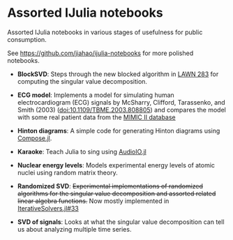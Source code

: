 # Assorted IJulia notebooks

Assorted IJulia notebooks in various stages of usefulness for public consumption.

See https://github.com/jiahao/ijulia-notebooks for more polished notebooks.

- **BlockSVD**:
  Steps through the new blocked algorithm in
  [LAWN 283](http://www.netlib.org/lapack/lawnspdf/lawn283.pdf)
  for computing the singular value decomposition.

- **ECG model**:
  Implements a model for simulating human electrocardiogram (ECG) signals by
  McSharry, Clifford, Tarassenko, and Smith (2003)
  ([doi:10.1109/TBME.2003.808805](http://dx.doi.org/10.1109/TBME.2003.808805))
  and compares the model with some real patient data from the
  [MIMIC II database](https://mimic.physionet.org/database.html)

- **Hinton diagrams**:
  A simple code for generating Hinton diagrams using [Compose.jl](https://github.com/dcjones/Compose.jl).

- **Karaoke**:
  Teach Julia to sing using [AudioIO.jl](https://github.com/ssfrr/AudioIO.jl)

- **Nuclear energy levels**:
  Models experimental energy levels of atomic nuclei using random matrix theory.

- **Randomized SVD**:
  ~~Experimental implementations of randomized algorithms for the singular value
  decomposition and assorted related linear algebra functions.~~ Now mostly
  implemented in
  [IterativeSolvers.jl#33](https://github.com/JuliaLang/IterativeSolvers.jl/issues/33)

- **SVD of signals**:
  Looks at what the singular value decomposition can tell us about analyzing multiple time series.
